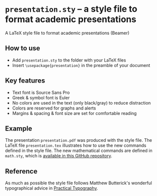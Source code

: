# `presentation.sty` – a style file to format academic presentations

A LaTeX style file to format academic presentations (Beamer)

## How to use

- Add `presentation.sty` to the folder with your LaTeX files
- Insert `\usepackage{presentation}` in the preamble of your document

## Key features

- Text font is Source Sans Pro
- Greek & symbol font is Euler 
- No colors are used in the text (only black/gray) to reduce distraction
- Colors are reserved for graphs and alerts
- Margins & spacing & font size are set for comfortable reading

## Example

The presentation `presentation.pdf` was produced with the style file. The LaTeX file `presentation.tex` illustrates how to use the new commands defined in the style file. The new mathematical commands are defined in `math.sty`, which is [available in this GitHub repository](https://github.com/pmichaillat/latex-math).

## Reference

As much as possible the style file follows Matthew Butterick's wonderful typographical advice in [Practical Typography](https://practicaltypography.com).

